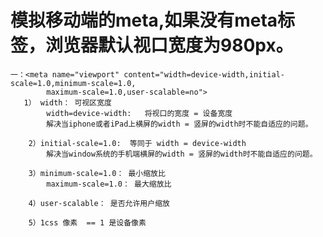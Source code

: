 #  模拟移动端的meta,如果没有meta标签，浏览器默认视口宽度为980px。
    一：<meta name="viewport" content="width=device-width,initial-scale=1.0,minimum-scale=1.0,
            maximum-scale=1.0,user-scalable=no">
       1） width： 可视区宽度
            width=device-width:   将视口的宽度 = 设备宽度
            解决当iphone或者iPad上横屏的width = 竖屏的width时不能自适应的问题。
        
        2）initial-scale=1.0:  等同于 width = device-width
            解决当window系统的手机端横屏的width = 竖屏的width时不能自适应的问题。

        3）minimum-scale=1.0： 最小缩放比
            maximum-scale=1.0： 最大缩放比

        4）user-scalable： 是否允许用户缩放

        5）1css 像素  == 1 是设备像素    